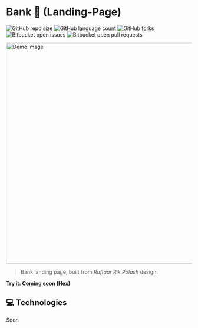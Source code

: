 # Bank 💸 (Landing-Page)
![GitHub repo size](https://img.shields.io/github/repo-size/matheusgesser/bank-landing-page?style=for-the-badge)
![GitHub language count](https://img.shields.io/github/languages/count/matheusgesser/bank-landing-page?style=for-the-badge)
![GitHub forks](https://img.shields.io/github/forks/matheusgesser/bank-landing-page?style=for-the-badge)
![Bitbucket open issues](https://img.shields.io/bitbucket/issues/matheusgesser/bank-landing-page?style=for-the-badge)
![Bitbucket open pull requests](https://img.shields.io/bitbucket/pr-raw/matheusgesser/bank-landing-page?style=for-the-badge)

<img src="#" width='600px' alt="Demo image">

> Bank landing page, built from *Raftaar Rik Polash* design.

**Try it: <a href="#" target='_blank'>Coming soon</a> (Hex)**

## 💻 **Technologies**

Soon
